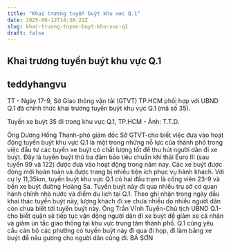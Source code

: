 ```yaml
---
title: "Khai trương tuyến buýt khu vực Q.1"
date: 2025-06-12T14:38:22Z
slug: khai-truong-tuyen-buyt-khu-vuc-q1
draft: false
---
```


## Khai trương tuyến buýt khu vực Q.1

## teddyhangvu

TT - Ngày 17-9, Sở Giao thông vận tải (GTVT) TP.HCM phối hợp với UBND Q.1 đã chính thức khai trương tuyến buýt khu vực Q.1 (mã số 35).
 

Tuyến xe buýt 35 đi trong khu vực Q.1, TP.HCM - Ảnh: T.T.D.
 
Ông Dương Hồng Thanh-phó giám đốc Sở GTVT-cho biết việc đưa vào hoạt động tuyến buýt khu vực Q.1 là một trong những nỗ lực của thành phố trong việc đầu tư các tuyến xe buýt có chất lượng tốt để thu hút người dân đi xe buýt.
Đây là tuyến buýt thứ ba đảm bảo tiêu chuẩn khí thải Euro III (sau tuyến 99 và 122) được đưa vào hoạt động trong năm nay. Các xe buýt được đóng mới hoàn toàn và được trang bị nhiều tiện ích phục vụ hành khách.
Với cự ly 11,35km, tuyến buýt khu vực Q.1 có hai đầu trạm là công viên 23-9 và bến xe buýt đường Hoàng Sa. Tuyến buýt này đi qua nhiều trụ sở cơ quan hành chính nhà nước và điểm du lịch tại Q.1.
Theo ghi nhận trong ngày đầu khai thác tuyến buýt này, lượng khách đi xe chưa nhiều do nhiều người dân còn chưa biết tới tuyến buýt này.
Ông Trần Vĩnh Tuyến-Chủ tịch UBND Q.1-cho biết quận sẽ tiếp tục vận động người dân đi xe buýt để giảm xe cá nhân và giảm ùn tắc giao thông tại khu vực trung tâm thành phố. Q.1 cũng yêu cầu cán bộ các phường có tuyến buýt này đi qua đi họp, đi làm bằng xe buýt để nêu gương cho người dân cùng đi.
BÁ SƠN